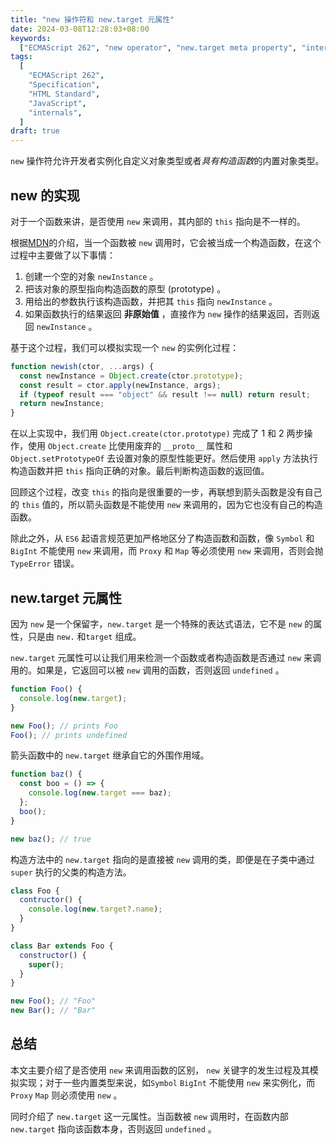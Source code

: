 ```yaml
---
title: "new 操作符和 new.target 元属性"
date: 2024-03-08T12:28:03+08:00
keywords:
  ["ECMAScript 262", "new operator", "new.target meta property", "internals"]
tags:
  [
    "ECMAScript 262",
    "Specification",
    "HTML Standard",
    "JavaScript",
    "internals",
  ]
draft: true
---
```


`new` 操作符允许开发者实例化自定义对象类型或者*具有构造函数*的内置对象类型。

## new 的实现

对于一个函数来讲，是否使用 `new` 来调用，其内部的 `this` 指向是不一样的。

根据[MDN](https://developer.mozilla.org/en-US/docs/Web/JavaScript/Reference/Operators/new#description)的介绍，当一个函数被 `new` 调用时，它会被当成一个构造函数，在这个过程中主要做了以下事情：

1. 创建一个空的对象 `newInstance` 。
2. 把该对象的原型指向构造函数的原型 (prototype) 。
3. 用给出的参数执行该构造函数，并把其 `this` 指向 `newInstance` 。
4. 如果函数执行的结果返回 **非原始值** ，直接作为 `new` 操作的结果返回，否则返回 `newInstance` 。

基于这个过程，我们可以模拟实现一个 `new` 的实例化过程：

```javascript
function newish(ctor, ...args) {
  const newInstance = Object.create(ctor.prototype);
  const result = ctor.apply(newInstance, args);
  if (typeof result === "object" && result !== null) return result;
  return newInstance;
}
```

在以上实现中，我们用 `Object.create(ctor.prototype)` 完成了 1 和 2 两步操作，使用 `Object.create` 比使用废弃的 `__proto__` 属性和 `Object.setPrototypeOf` 去设置对象的原型性能更好。然后使用 `apply` 方法执行构造函数并把 `this` 指向正确的对象。最后判断构造函数的返回值。

回顾这个过程，改变 `this` 的指向是很重要的一步，再联想到箭头函数是没有自己的 `this` 值的，所以箭头函数是不能使用 `new` 来调用的，因为它也没有自己的构造函数。

除此之外，从 `ES6` 起语言规范更加严格地区分了构造函数和函数，像 `Symbol` 和 `BigInt` 不能使用 `new` 来调用，而 `Proxy` 和 `Map` 等必须使用 `new` 来调用，否则会抛 `TypeError` 错误。

## new.target 元属性

因为 `new` 是一个保留字，`new.target` 是一个特殊的表达式语法，它不是 `new` 的属性，只是由 `new.` 和`target` 组成。

`new.target` 元属性可以让我们用来检测一个函数或者构造函数是否通过 `new` 来调用的。如果是，它返回可以被 `new` 调用的函数，否则返回 `undefined` 。

```javascript
function Foo() {
  console.log(new.target);
}

new Foo(); // prints Foo
Foo(); // prints undefined
```

箭头函数中的 `new.target` 继承自它的外围作用域。

```javascript
function baz() {
  const boo = () => {
    console.log(new.target === baz);
  };
  boo();
}

new baz(); // true
```

构造方法中的 `new.target` 指向的是直接被 `new` 调用的类，即便是在子类中通过 `super` 执行的父类的构造方法。

```javascript
class Foo {
  contructor() {
    console.log(new.target?.name);
  }
}

class Bar extends Foo {
  constructor() {
    super();
  }
}

new Foo(); // "Foo"
new Bar(); // "Bar"
```

## 总结

本文主要介绍了是否使用 `new` 来调用函数的区别， `new` 关键字的发生过程及其模拟实现；对于一些内置类型来说，如`Symbol` `BigInt` 不能使用 `new` 来实例化，而 `Proxy` `Map` 则必须使用 `new` 。

同时介绍了 `new.target` 这一元属性。当函数被 `new` 调用时，在函数内部 `new.target` 指向该函数本身，否则返回 `undefined` 。
